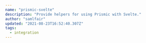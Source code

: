 ```yaml
---
name: "prismic-svelte"
description: "Provide helpers for using Prismic with Svelte."
author: "samlfair"
updated: "2021-08-23T16:52:40.307Z"
tags: 
  - integration
---
```


